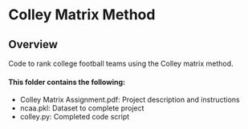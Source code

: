 # Colley Matrix Method

## Overview
Code to rank college football teams using the Colley matrix method.

#### This folder contains the following:

* Colley Matrix Assignment.pdf: Project description and instructions
* ncaa.pkl: Dataset to complete project
* colley.py: Completed code script

